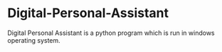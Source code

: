# Digital-Personal-Assistant
Digital Personal Assistant is a python program which is run in windows operating system.
